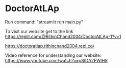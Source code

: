 # DoctorAtLAp
Run command: 
"streamlit run main.py"



To visit our website  get to the link
https://replit.com/@RithinChand2004/DoctorAtLAp-1?v=1

https://doctoratlap.rithinchand2004.repl.co/


Video reference for understanding our website:
https://www.youtube.com/watch?v=pSIDA2EWIH8
